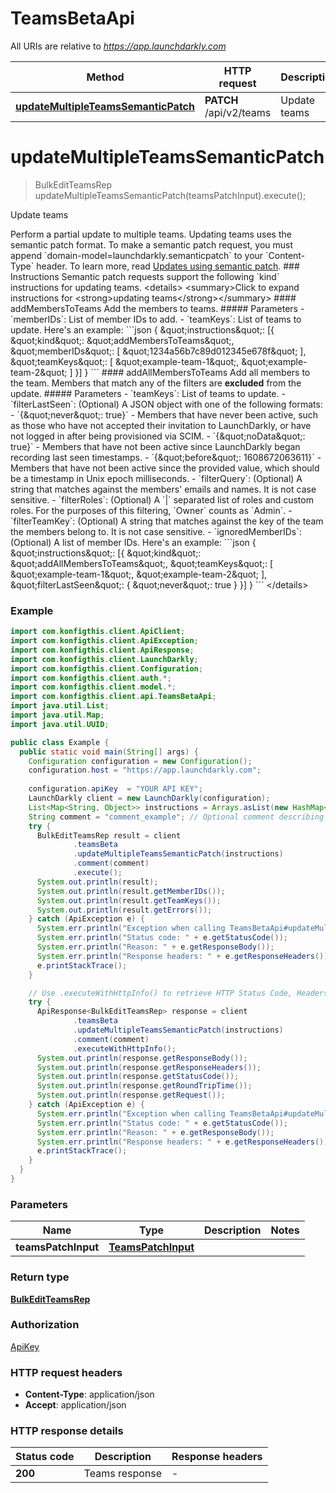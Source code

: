 # TeamsBetaApi

All URIs are relative to *https://app.launchdarkly.com*

| Method | HTTP request | Description |
|------------- | ------------- | -------------|
| [**updateMultipleTeamsSemanticPatch**](TeamsBetaApi.md#updateMultipleTeamsSemanticPatch) | **PATCH** /api/v2/teams | Update teams |


<a name="updateMultipleTeamsSemanticPatch"></a>
# **updateMultipleTeamsSemanticPatch**
> BulkEditTeamsRep updateMultipleTeamsSemanticPatch(teamsPatchInput).execute();

Update teams

Perform a partial update to multiple teams. Updating teams uses the semantic patch format.  To make a semantic patch request, you must append &#x60;domain-model&#x3D;launchdarkly.semanticpatch&#x60; to your &#x60;Content-Type&#x60; header. To learn more, read [Updates using semantic patch](https://apidocs.launchdarkly.com).  ### Instructions  Semantic patch requests support the following &#x60;kind&#x60; instructions for updating teams.  &lt;details&gt; &lt;summary&gt;Click to expand instructions for &lt;strong&gt;updating teams&lt;/strong&gt;&lt;/summary&gt;  #### addMembersToTeams  Add the members to teams.  ##### Parameters  - &#x60;memberIDs&#x60;: List of member IDs to add. - &#x60;teamKeys&#x60;: List of teams to update.  Here&#39;s an example:  &#x60;&#x60;&#x60;json {   \&quot;instructions\&quot;: [{     \&quot;kind\&quot;: \&quot;addMembersToTeams\&quot;,     \&quot;memberIDs\&quot;: [       \&quot;1234a56b7c89d012345e678f\&quot;     ],     \&quot;teamKeys\&quot;: [       \&quot;example-team-1\&quot;,       \&quot;example-team-2\&quot;     ]   }] } &#x60;&#x60;&#x60;  #### addAllMembersToTeams  Add all members to the team. Members that match any of the filters are **excluded** from the update.  ##### Parameters  - &#x60;teamKeys&#x60;: List of teams to update. - &#x60;filterLastSeen&#x60;: (Optional) A JSON object with one of the following formats:   - &#x60;{\&quot;never\&quot;: true}&#x60; - Members that have never been active, such as those who have not accepted their invitation to LaunchDarkly, or have not logged in after being provisioned via SCIM.   - &#x60;{\&quot;noData\&quot;: true}&#x60; - Members that have not been active since LaunchDarkly began recording last seen timestamps.   - &#x60;{\&quot;before\&quot;: 1608672063611}&#x60; - Members that have not been active since the provided value, which should be a timestamp in Unix epoch milliseconds. - &#x60;filterQuery&#x60;: (Optional) A string that matches against the members&#39; emails and names. It is not case sensitive. - &#x60;filterRoles&#x60;: (Optional) A &#x60;|&#x60; separated list of roles and custom roles. For the purposes of this filtering, &#x60;Owner&#x60; counts as &#x60;Admin&#x60;. - &#x60;filterTeamKey&#x60;: (Optional) A string that matches against the key of the team the members belong to. It is not case sensitive. - &#x60;ignoredMemberIDs&#x60;: (Optional) A list of member IDs.  Here&#39;s an example:  &#x60;&#x60;&#x60;json {   \&quot;instructions\&quot;: [{     \&quot;kind\&quot;: \&quot;addAllMembersToTeams\&quot;,     \&quot;teamKeys\&quot;: [       \&quot;example-team-1\&quot;,       \&quot;example-team-2\&quot;     ],     \&quot;filterLastSeen\&quot;: { \&quot;never\&quot;: true }   }] } &#x60;&#x60;&#x60;  &lt;/details&gt; 

### Example
```java
import com.konfigthis.client.ApiClient;
import com.konfigthis.client.ApiException;
import com.konfigthis.client.ApiResponse;
import com.konfigthis.client.LaunchDarkly;
import com.konfigthis.client.Configuration;
import com.konfigthis.client.auth.*;
import com.konfigthis.client.model.*;
import com.konfigthis.client.api.TeamsBetaApi;
import java.util.List;
import java.util.Map;
import java.util.UUID;

public class Example {
  public static void main(String[] args) {
    Configuration configuration = new Configuration();
    configuration.host = "https://app.launchdarkly.com";
    
    configuration.apiKey  = "YOUR API KEY";
    LaunchDarkly client = new LaunchDarkly(configuration);
    List<Map<String, Object>> instructions = Arrays.asList(new HashMap<>());
    String comment = "comment_example"; // Optional comment describing the update
    try {
      BulkEditTeamsRep result = client
              .teamsBeta
              .updateMultipleTeamsSemanticPatch(instructions)
              .comment(comment)
              .execute();
      System.out.println(result);
      System.out.println(result.getMemberIDs());
      System.out.println(result.getTeamKeys());
      System.out.println(result.getErrors());
    } catch (ApiException e) {
      System.err.println("Exception when calling TeamsBetaApi#updateMultipleTeamsSemanticPatch");
      System.err.println("Status code: " + e.getStatusCode());
      System.err.println("Reason: " + e.getResponseBody());
      System.err.println("Response headers: " + e.getResponseHeaders());
      e.printStackTrace();
    }

    // Use .executeWithHttpInfo() to retrieve HTTP Status Code, Headers and Request
    try {
      ApiResponse<BulkEditTeamsRep> response = client
              .teamsBeta
              .updateMultipleTeamsSemanticPatch(instructions)
              .comment(comment)
              .executeWithHttpInfo();
      System.out.println(response.getResponseBody());
      System.out.println(response.getResponseHeaders());
      System.out.println(response.getStatusCode());
      System.out.println(response.getRoundTripTime());
      System.out.println(response.getRequest());
    } catch (ApiException e) {
      System.err.println("Exception when calling TeamsBetaApi#updateMultipleTeamsSemanticPatch");
      System.err.println("Status code: " + e.getStatusCode());
      System.err.println("Reason: " + e.getResponseBody());
      System.err.println("Response headers: " + e.getResponseHeaders());
      e.printStackTrace();
    }
  }
}

```

### Parameters

| Name | Type | Description  | Notes |
|------------- | ------------- | ------------- | -------------|
| **teamsPatchInput** | [**TeamsPatchInput**](TeamsPatchInput.md)|  | |

### Return type

[**BulkEditTeamsRep**](BulkEditTeamsRep.md)

### Authorization

[ApiKey](../README.md#ApiKey)

### HTTP request headers

 - **Content-Type**: application/json
 - **Accept**: application/json

### HTTP response details
| Status code | Description | Response headers |
|-------------|-------------|------------------|
| **200** | Teams response |  -  |

